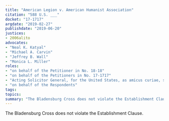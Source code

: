 ```yaml
---
title: "American Legion v. American Humanist Association"
citation: "588 U.S. ___"
docket: "17-1717"
argdate: "2019-02-27"
publishdate: "2019-06-20"
justices:
- 2006alito
advocates:
- "Neal K. Katyal"
- "Michael A. Carvin"
- "Jeffrey B. Wall"
- "Monica L. Miller"
roles:
- "on behalf of the Petitioner in No. 18-18"
- "on behalf of the Petitioners in No. 17-1717"
- "Acting Solicitor General, for the United States, as amicus curiae, supporting the Petitioners"
- "on behalf of the Respondents"
tags:
topics:
summary: "The Bladensburg Cross does not violate the Establishment Clause."
---
```

The Bladensburg Cross does not violate the Establishment Clause.